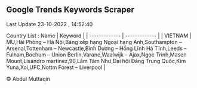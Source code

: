

## Google Trends Keywords Scraper 
 
Last Update 23-10-2022 , 14:52:40

Country List :
 Name  | Keyword |
| ------------- | ------------- |
| VIETNAM | MU,Hải Phòng – Hà Nội,Bảng xếp hạng Ngoại hạng Anh,Southampton – Arsenal,Tottenham – Newcastle,Bình Dương – Hồng Lĩnh Hà Tĩnh,Leeds – Fulham,Bochum – Union Berlin,Varane,Waalwijk – Ajax,Ngọc Trinh,Mason Mount,Lisandro martínez,90,Lâm Tâm Như,Đại hội Đảng Trung Quốc,Kim Yuna,Xoi,UFC,Nottm Forest – Liverpool |



© Abdul Muttaqin 
